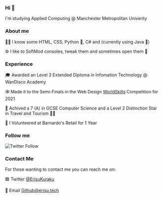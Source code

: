 ### Hi 👋

I'm studying Applied Computing @ Manchester Metropolitan Univerity

### About me

👨‍💻 I know some HTML, CSS, Python 🐍, C# and (currently using Java 🍵)

⚙ I like to SoftMod consoles, tweak them and sometimes open them 👀

### Experience

🎓 Awarded an Level 3 Extended Diploma in Infomation Technology @ WanDisco Academy

🕸 Made it to the Semi-Finals in the Web Design [WorldSkills](https://www.worldskillsuk.org/competitions/web-design/) Competition for 2021

🏫 Achived a 7 (A) in GCSE Computer Science and a Level 2 Distinction Star in Travel and Tourism 👨‍✈️

🏪 I Volunteered at Barnardo's Retail for 1 Year

### Follow me

<img alt="Twitter Follow" src="https://img.shields.io/twitter/follow/ErisuKuraku?style=social">

### Contact Me

For those wanting to contact me you can reach me on:

🟦 Twitter [@ErisuKuraku](https://www.twitter.com/ErisuKuraku)

📧 Email [Github@erisu.tech](mailto:github@erisu.tech)
